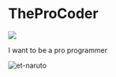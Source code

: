 # TheProCoder

![](https://visitor-badge.glitch.me/badge?page_id=et-naruto.et-naruto)

I want to be a pro programmer

<p><img align="center" src="https://github-readme-stats.vercel.app/api/top-langs?usernameet-naruto&show_icons=true&locale=en&layout=compact" alt="et-naruto" /></p>

